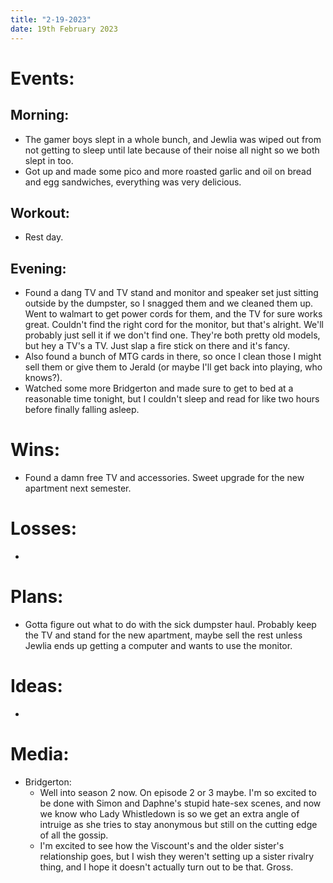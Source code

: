 ```yaml
---
title: "2-19-2023"
date: 19th February 2023
---
```

# Events:
## Morning:
- The gamer boys slept in a whole bunch, and Jewlia was wiped out from not getting to sleep until late because of their noise all night so we both slept in too.
- Got up and made some pico and more roasted garlic and oil on bread and egg sandwiches, everything was very delicious.

## Workout:
- Rest day.

## Evening:
- Found a dang TV and TV stand and monitor and speaker set just sitting outside by the dumpster, so I snagged them and we cleaned them up. Went to walmart to get power cords for them, and the TV for sure works great. Couldn't find the right cord for the monitor, but that's alright. We'll probably just sell it if we don't find one. They're both pretty old models, but hey a TV's a TV. Just slap a fire stick on there and it's fancy.
- Also found a bunch of MTG cards in there, so once I clean those I might sell them or give them to Jerald (or maybe I'll get back into playing, who knows?).
- Watched some more Bridgerton and made sure to get to bed at a reasonable time tonight, but I couldn't sleep and read for like two hours before finally falling asleep.

# Wins:
- Found a damn free TV and accessories. Sweet upgrade for the new apartment next semester.

# Losses:
- 

# Plans:
- Gotta figure out what to do with the sick dumpster haul. Probably keep the TV and stand for the new apartment, maybe sell the rest unless Jewlia ends up getting a computer and wants to use the monitor.

# Ideas:
- 

# Media:
- Bridgerton:
	- Well into season 2 now. On episode 2 or 3 maybe. I'm so excited to be done with Simon and Daphne's stupid hate-sex scenes, and now we know who Lady Whistledown is so we get an extra angle of intruige as she tries to stay anonymous but still on the cutting edge of all the gossip.
	- I'm excited to see how the Viscount's and the older sister's relationship goes, but I wish they weren't setting up a sister rivalry thing, and I hope it doesn't actually turn out to be that. Gross.